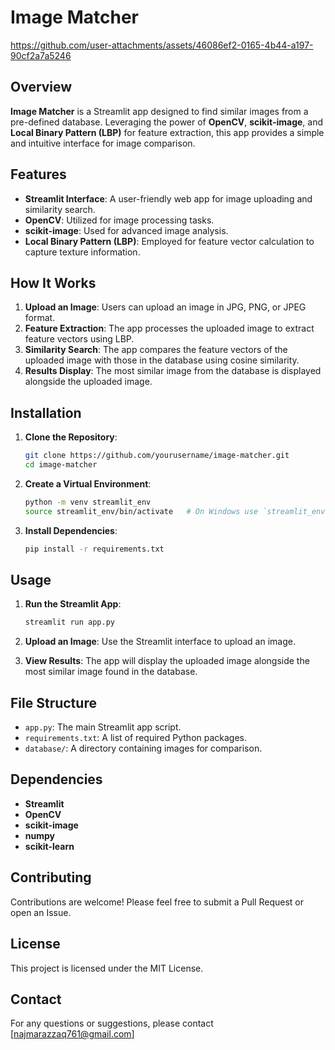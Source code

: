 # Image Matcher

https://github.com/user-attachments/assets/46086ef2-0165-4b44-a197-90cf2a7a5246

## Overview
**Image Matcher** is a Streamlit app designed to find similar images from a pre-defined database. Leveraging the power of **OpenCV**, **scikit-image**, and **Local Binary Pattern (LBP)** for feature extraction, this app provides a simple and intuitive interface for image comparison.

## Features
- **Streamlit Interface**: A user-friendly web app for image uploading and similarity search.
- **OpenCV**: Utilized for image processing tasks.
- **scikit-image**: Used for advanced image analysis.
- **Local Binary Pattern (LBP)**: Employed for feature vector calculation to capture texture information.

## How It Works
1. **Upload an Image**: Users can upload an image in JPG, PNG, or JPEG format.
2. **Feature Extraction**: The app processes the uploaded image to extract feature vectors using LBP.
3. **Similarity Search**: The app compares the feature vectors of the uploaded image with those in the database using cosine similarity.
4. **Results Display**: The most similar image from the database is displayed alongside the uploaded image.

## Installation

1. **Clone the Repository**:
   ```bash
   git clone https://github.com/yourusername/image-matcher.git
   cd image-matcher
   ```

2. **Create a Virtual Environment**:
   ```bash
   python -m venv streamlit_env
   source streamlit_env/bin/activate   # On Windows use `streamlit_env\Scripts\activate`
   ```

3. **Install Dependencies**:
   ```bash
   pip install -r requirements.txt
   ```

## Usage

1. **Run the Streamlit App**:
   ```bash
   streamlit run app.py
   ```

2. **Upload an Image**: Use the Streamlit interface to upload an image.
3. **View Results**: The app will display the uploaded image alongside the most similar image found in the database.

## File Structure
- `app.py`: The main Streamlit app script.
- `requirements.txt`: A list of required Python packages.
- `database/`: A directory containing images for comparison.

## Dependencies
- **Streamlit**
- **OpenCV**
- **scikit-image**
- **numpy**
- **scikit-learn**

## Contributing
Contributions are welcome! Please feel free to submit a Pull Request or open an Issue.

## License
This project is licensed under the MIT License.

## Contact
For any questions or suggestions, please contact [najmarazzaq761@gmail.com]

